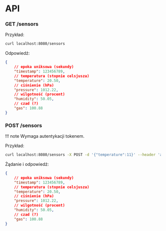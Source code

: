# API

### GET /sensors

Przykład:

```sh
curl localhost:8080/sensors
```

Odpowiedź:

```json
{
    // epoka uniksowa (sekundy)
    "timestamp": 123456789,
    // temperatura (stopnie celsjusza)
    "temperature": 20.50,
    // ciśnienie (hPa)
    "pressure": 1012.22,
    // wilgotność (procent)
    "humidity": 50.05,
    // czad (?)
    "gas": 100.88
}
```

### POST /sensors

!!! note
    Wymaga autentykacji tokenem.

Przykład:

```sh
curl localhost:8080/sensors -X POST -d '{"temperature":11}' --header 'authorization: Bearer TOKEN' --header 'content-type: application/json'
```

Żądanie i odpowiedź:

```json
{
    // epoka uniksowa (sekundy)
    "timestamp": 123456789,
    // temperatura (stopnie celsjusza)
    "temperature": 20.50,
    // ciśnienie (hPa)
    "pressure": 1012.22,
    // wilgotność (procent)
    "humidity": 50.05,
    // czad (?)
    "gas": 100.88
}
```
